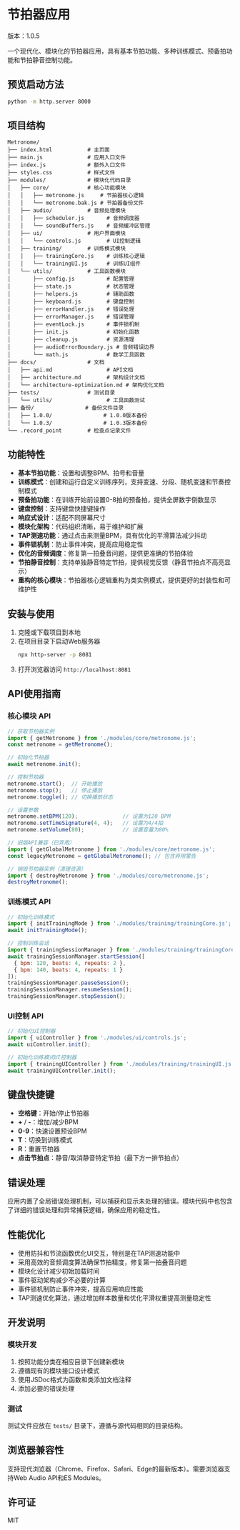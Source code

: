 # 节拍器应用

版本：1.0.5

一个现代化、模块化的节拍器应用，具有基本节拍功能、多种训练模式、预备拍功能和节拍静音控制功能。

## 预览启动方法
```bash
python -m http.server 8000
```

## 项目结构

```
Metronome/
├── index.html           # 主页面
├── main.js              # 应用入口文件
├── index.js             # 额外入口文件
├── styles.css           # 样式文件
├── modules/             # 模块化代码目录
│   ├── core/            # 核心功能模块
│   │   ├── metronome.js     # 节拍器核心逻辑
│   │   └── metronome.bak.js # 节拍器备份文件
│   ├── audio/           # 音频处理模块
│   │   ├── scheduler.js       # 音频调度器
│   │   └── soundBuffers.js    # 音频缓冲区管理
│   ├── ui/              # 用户界面模块
│   │   └── controls.js        # UI控制逻辑
│   ├── training/        # 训练模式模块
│   │   ├── trainingCore.js    # 训练核心逻辑
│   │   └── trainingUI.js      # 训练UI组件
│   └── utils/           # 工具函数模块
│       ├── config.js          # 配置管理
│       ├── state.js           # 状态管理
│       ├── helpers.js         # 辅助函数
│       ├── keyboard.js        # 键盘控制
│       ├── errorHandler.js    # 错误处理
│       ├── errorManager.js    # 错误管理
│       ├── eventLock.js       # 事件锁机制
│       ├── init.js            # 初始化函数
│       ├── cleanup.js         # 资源清理
│       ├── audioErrorBoundary.js # 音频错误边界
│       └── math.js            # 数学工具函数
├── docs/                # 文档
│   ├── api.md                 # API文档
│   ├── architecture.md        # 架构设计文档
│   └── architecture-optimization.md # 架构优化文档
├── tests/               # 测试目录
│   └── utils/                 # 工具函数测试
├── 备份/                # 备份文件目录
│   ├── 1.0.0/                # 1.0.0版本备份
│   └── 1.0.3/                # 1.0.3版本备份
└── .record_point        # 检查点记录文件
```

## 功能特性

- **基本节拍功能**：设置和调整BPM、拍号和音量
- **训练模式**：创建和运行自定义训练序列，支持变速、分段、随机变速和节奏控制模式
- **预备拍功能**：在训练开始前设置0-8拍的预备拍，提供全屏数字倒数显示
- **键盘控制**：支持键盘快捷键操作
- **响应式设计**：适配不同屏幕尺寸
- **模块化架构**：代码组织清晰，易于维护和扩展
- **TAP测速功能**：通过点击来测量BPM，具有优化的平滑算法减少抖动
- **事件锁机制**：防止事件冲突，提高应用稳定性
- **优化的音频调度**：修复第一拍叠音问题，提供更准确的节拍体验
- **节拍静音控制**：支持单独静音特定节拍，提供视觉反馈（静音节拍点不高亮显示）
- **重构的核心模块**：节拍器核心逻辑重构为类实例模式，提供更好的封装性和可维护性

## 安装与使用

1. 克隆或下载项目到本地
2. 在项目目录下启动Web服务器
   ```bash
   npx http-server -p 8081
   ```
3. 打开浏览器访问 `http://localhost:8081`

## API使用指南

### 核心模块 API

```javascript
// 获取节拍器实例
import { getMetronome } from './modules/core/metronome.js';
const metronome = getMetronome();

// 初始化节拍器
await metronome.init();

// 控制节拍器
metronome.start();  // 开始播放
metronome.stop();   // 停止播放
metronome.toggle(); // 切换播放状态

// 设置参数
metronome.setBPM(120);              // 设置为120 BPM
metronome.setTimeSignature(4, 4);   // 设置为4/4拍
metronome.setVolume(80);            // 设置音量为80%

// 旧版API兼容（已弃用）
import { getGlobalMetronome } from './modules/core/metronome.js';
const legacyMetronome = getGlobalMetronome(); // 包含弃用警告

// 销毁节拍器实例（清理资源）
import { destroyMetronome } from './modules/core/metronome.js';
destroyMetronome();
```

### 训练模式 API

```javascript
// 初始化训练模式
import { initTrainingMode } from './modules/training/trainingCore.js';
await initTrainingMode();

// 控制训练会话
import { trainingSessionManager } from './modules/training/trainingCore.js';
await trainingSessionManager.startSession([
  { bpm: 120, beats: 4, repeats: 2 },
  { bpm: 140, beats: 4, repeats: 1 }
]);
trainingSessionManager.pauseSession();
trainingSessionManager.resumeSession();
trainingSessionManager.stopSession();
```

### UI控制 API

```javascript
// 初始化UI控制器
import { uiController } from './modules/ui/controls.js';
await uiController.init();

// 初始化训练模式UI控制器
import { trainingUIController } from './modules/training/trainingUI.js';
await trainingUIController.init();
```

## 键盘快捷键

- **空格键**：开始/停止节拍器
- **+** / **-**：增加/减少BPM
- **0-9**：快速设置预设BPM
- **T**：切换到训练模式
- **R**：重置节拍器
- **点击节拍点**：静音/取消静音特定节拍（最下方一排节拍点）

## 错误处理

应用内置了全局错误处理机制，可以捕获和显示未处理的错误。模块代码中也包含了详细的错误处理和异常捕获逻辑，确保应用的稳定性。

## 性能优化

- 使用防抖和节流函数优化UI交互，特别是在TAP测速功能中
- 采用高效的音频调度算法确保节拍精度，修复第一拍叠音问题
- 模块化设计减少初始加载时间
- 事件驱动架构减少不必要的计算
- 事件锁机制防止事件冲突，提高应用响应性能
- TAP测速优化算法，通过增加样本数量和优化平滑权重提高测量稳定性

## 开发说明

### 模块开发

1. 按照功能分类在相应目录下创建新模块
2. 遵循现有的模块接口设计模式
3. 使用JSDoc格式为函数和类添加文档注释
4. 添加必要的错误处理

### 测试

测试文件应放在 `tests/` 目录下，遵循与源代码相同的目录结构。

## 浏览器兼容性

支持现代浏览器（Chrome、Firefox、Safari、Edge的最新版本）。需要浏览器支持Web Audio API和ES Modules。

## 许可证

MIT